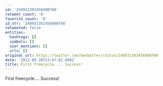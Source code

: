 ```yaml
---
id: '248931302458400768'
retweet_count: '0'
favorite_count: '0'
id_str: '248931302458400768'
retweeted: false
entities:
  hashtags: []
  symbols: []
  user_mentions: []
  urls: []
original_url: https://twitter.com/benbalter/status/248931302458400768
date: '2012-09-20T23:47:02.000Z'
title: First freecycle.... Success!
---
```


First freecycle.... Success!
